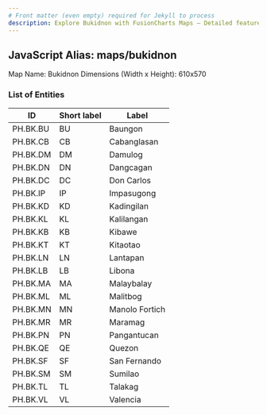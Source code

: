 ```yaml
---
# Front matter (even empty) required for Jekyll to process
description: Explore Bukidnon with FusionCharts Maps – Detailed features for seamless integration. Try now & enhance your data visualization today! 
---
```


## JavaScript Alias: maps/bukidnon

Map Name: Bukidnon
Dimensions (Width x Height): 610x570





### List of Entities

ID | Short label | Label
---|---|---|
PH.BK.BU | BU | Baungon
PH.BK.CB | CB | Cabanglasan
PH.BK.DM | DM | Damulog
PH.BK.DN | DN | Dangcagan
PH.BK.DC | DC | Don Carlos
PH.BK.IP | IP | Impasugong
PH.BK.KD | KD | Kadingilan
PH.BK.KL | KL | Kalilangan
PH.BK.KB | KB | Kibawe
PH.BK.KT | KT | Kitaotao
PH.BK.LN | LN | Lantapan
PH.BK.LB | LB | Libona
PH.BK.MA | MA | Malaybalay
PH.BK.ML | ML | Malitbog
PH.BK.MN | MN | Manolo Fortich
PH.BK.MR | MR | Maramag
PH.BK.PN | PN | Pangantucan
PH.BK.QE | QE | Quezon
PH.BK.SF | SF | San Fernando
PH.BK.SM | SM | Sumilao
PH.BK.TL | TL | Talakag
PH.BK.VL | VL | Valencia
